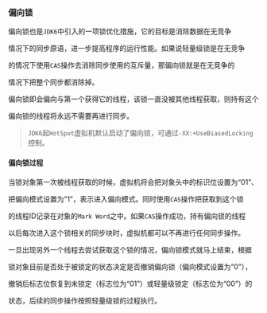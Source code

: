 ### 偏向锁

偏向锁也是`JDK6`中引入的一项锁优化措施，它的目标是消除数据在无竞争

情况下的同步原语，进一步提高程序的运行性能。如果说轻量级锁是在无竞争

的情况下使用`CAS`操作去消除同步使用的互斥量，那偏向锁就是在无竞争的

情况下把整个同步都消除掉。

偏向锁即会偏向与第一个获得它的线程，该锁一直没被其他线程获取，则持有这个

偏向锁的线程将永远不需要再进行同步。

> `JDK6`起`HotSpot`虚拟机默认启动了偏向锁，可通过`-XX:+UseBiasedLocking`控制。



#### 偏向锁过程

当锁对象第一次被线程获取的时候，虚拟机将会把对象头中的标识位设置为“01”、

把偏向模式设置为“1”，表示进入偏向模式。同时使用`CAS`操作把获取到这个锁

的线程ID记录在对象的`Mark Word`之中。如果`CAS`操作成功，持有偏向锁的线程

以后每次进入这个锁相关的同步块时，虚拟机都可以不再进行任何同步操作。

一旦出现另外一个线程去尝试获取这个锁的情况，偏向锁模式就马上结束，根据

锁对象目前是否处于被锁定的状态决定是否撤销偏向锁（偏向模式设置为“0”），

撤销后标志位恢复到未锁定（标志位为“01”）或轻量级锁定（标志位为“00”）的

状态，后续的同步操作按照轻量级锁的过程执行。